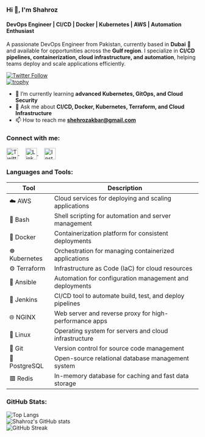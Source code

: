 ### Hi 👋, I'm Shahroz
#### DevOps Engineer | CI/CD | Docker | Kubernetes | AWS | Automation Enthusiast  

A passionate DevOps Engineer from Pakistan, currently based in **Dubai** 🌴 and available for opportunities across the **Gulf region**. I specialize in **CI/CD pipelines, containerization, cloud infrastructure, and automation**, helping teams deploy and scale applications efficiently.


[![Twitter Follow](https://img.shields.io/twitter/follow/shahroz_dhillon?logo=twitter&style=for-the-badge)](https://twitter.com/shahroz_dhillon)  
[![trophy](https://github-profile-trophy.vercel.app/?username=shahrozakbar)](https://github.com/ryo-ma/github-profile-trophy)

- 🌱 I’m currently learning **advanced Kubernetes, GitOps, and Cloud Security**  
- 💬 Ask me about **CI/CD, Docker, Kubernetes, Terraform, and Cloud Infrastructure**  
- 📫 How to reach me **shehrozakbar@gmail.com**  

### Connect with me:
<a href="https://twitter.com/shahroz_dhillon" target="blank">
  <img align="center" src="https://raw.githubusercontent.com/rahuldkjain/github-profile-readme-generator/master/src/images/icons/Social/twitter.svg" alt="Twitter" height="30" width="30" />
</a>&nbsp;&nbsp;&nbsp;
<a href="https://linkedin.com/in/shahrozakbar" target="blank">
  <img align="center" src="https://raw.githubusercontent.com/rahuldkjain/github-profile-readme-generator/master/src/images/icons/Social/linked-in-alt.svg" alt="LinkedIn" height="30" width="30" />
</a>&nbsp;&nbsp;&nbsp;
<a href="https://instagram.com/shahroz_akbar_dhillon" target="blank">
  <img align="center" src="https://raw.githubusercontent.com/rahuldkjain/github-profile-readme-generator/master/src/images/icons/Social/instagram.svg" alt="Instagram" height="30" width="30" />
</a>


### Languages and Tools:

| Tool | Description |
|------|-------------|
| ☁️ AWS | Cloud services for deploying and scaling applications |
| 🐚 Bash | Shell scripting for automation and server management |
| 🐳 Docker | Containerization platform for consistent deployments |
| ☸️ Kubernetes | Orchestration for managing containerized applications |
| ⚙️ Terraform | Infrastructure as Code (IaC) for cloud resources |
| 🤖 Ansible | Automation for configuration management and deployments |
| 🔧 Jenkins | CI/CD tool to automate build, test, and deploy pipelines |
| 🌐 NGINX | Web server and reverse proxy for high-performance apps |
| 🐧 Linux | Operating system for servers and cloud infrastructure |
| 🔗 Git | Version control for source code management |
| 🐘 PostgreSQL | Open-source relational database management system |
| 🟥 Redis | In-memory database for caching and fast data storage |


### GitHub Stats:
![Top Langs](https://github-readme-stats.vercel.app/api/top-langs?username=shahrozakbar&show_icons=true&locale=en&layout=compact)  
![Shahroz's GitHub stats](https://github-readme-stats.vercel.app/api?username=shahrozakbar&show_icons=true&locale=en)  
![GitHub Streak](https://github-readme-streak-stats.herokuapp.com/?user=shahrozakbar)  
